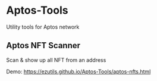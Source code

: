 # Aptos-Tools
Utility tools for Aptos network

## Aptos NFT Scanner
Scan & show up all NFT from an address

Demo: https://ezutils.github.io/Aptos-Tools/aptos-nfts.html
